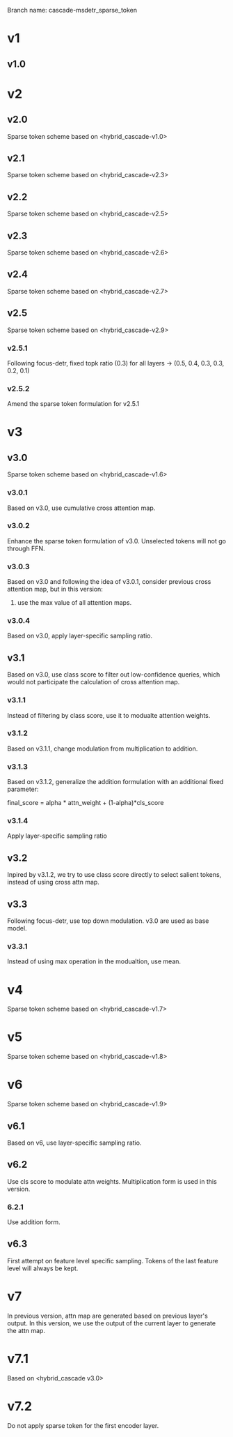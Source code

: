 Branch name: cascade-msdetr_sparse_token

# v1
## v1.0



# v2
## v2.0
Sparse token scheme based on <hybrid_cascade-v1.0>

## v2.1
Sparse token scheme based on <hybrid_cascade-v2.3>

## v2.2
Sparse token scheme based on <hybrid_cascade-v2.5>

## v2.3
Sparse token scheme based on <hybrid_cascade-v2.6>

## v2.4
Sparse token scheme based on <hybrid_cascade-v2.7>

## v2.5
Sparse token scheme based on <hybrid_cascade-v2.9>

### v2.5.1
Following focus-detr, 
fixed topk ratio (0.3) for all layers ->
(0.5, 0.4, 0.3, 0.3, 0.2, 0.1)

### v2.5.2
Amend the sparse token formulation for v2.5.1


# v3
## v3.0
Sparse token scheme based on <hybrid_cascade-v1.6>

### v3.0.1
Based on v3.0, use cumulative cross attention map.

### v3.0.2
Enhance the sparse token formulation of v3.0. Unselected tokens will not go through FFN.

### v3.0.3
Based on v3.0 and following the idea of v3.0.1, consider previous cross attention map, but in this version:

1. use the max value of all attention maps. 

### v3.0.4
Based on v3.0, apply layer-specific sampling ratio.



## v3.1
Based on v3.0, use class score to filter out low-confidence queries, which would not participate the calculation of cross attention map.

### v3.1.1
Instead of filtering by class score, use it to modualte attention weights.

### v3.1.2
Based on v3.1.1, change modulation from multiplication to addition.

### v3.1.3
Based on v3.1.2, generalize the addition formulation with an additional fixed parameter:

final_score = alpha * attn_weight + (1-alpha)*cls_score

### v3.1.4
Apply layer-specific sampling ratio

## v3.2
Inpired by v3.1.2, we try to use class score directly to select salient tokens, instead of using cross attn map.


## v3.3
Following focus-detr, use top down modulation. v3.0 are used as base model.

### v3.3.1
Instead of using max operation in the modualtion, use mean.



# v4
Sparse token scheme based on <hybrid_cascade-v1.7>


# v5
Sparse token scheme based on <hybrid_cascade-v1.8>

# v6
Sparse token scheme based on <hybrid_cascade-v1.9>

## v6.1
Based on v6, use layer-specific sampling ratio.

## v6.2
Use cls score to modulate attn weights. Multiplication form is used in this version.

### 6.2.1
Use addition form.

## v6.3
First attempt on feature level specific sampling. Tokens of the last feature level will always be kept.




# v7
In previous version, attn map are generated based on previous layer's output. In this version, we use the output of the current layer to generate the attn map.



# v7.1
Based on <hybrid_cascade v3.0>


# v7.2
Do not apply sparse token for the first encoder layer.